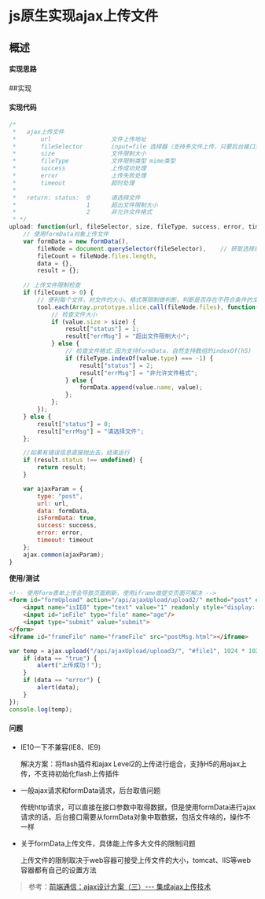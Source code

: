 <!--
 * @Description: js原生实现ajax上传文件
 * @Date: 2019-08-13 18:04:04
 * @LastEditors: phoebus
 * @LastEditTime: 2019-08-13 18:18:30
 -->
# js原生实现ajax上传文件

## 概述

#### 实现思路

##实现

#### 实现代码

``` js
/*
 *   ajax上传文件
 *       url                 文件上传地址
 *       fileSelector        input=file 选择器（支持多文件上传，只要后台接口支持）
 *       size                文件限制大小
 *       fileType            文件限制类型 mime类型
 *       success             上传成功处理
 *       error               上传失败处理
 *       timeout             超时处理
 *
 *   return: status:  0      请选择文件
 *                    1      超出文件限制大小
 *                    2      非允许文件格式
 * */
upload: function(url, fileSelector, size, fileType, success, error, timeout) {
	// 使用formData对象上传文件
    var formData = new formData(),
        fileNode = document.querySelector(fileSelector),	// 获取选择的file
        fileCount = fileNode.files.length,
        data = {},
        result = {};
	
    // 上传文件限制检查
    if (fileCount > 0) {
		// 便利每个文件，对文件的大小、格式等限制做判断，判断是否存在不符合条件的文件
        tool.each(Array.prototype.slice.call(fileNode.files), function(value) {
            // 检查文件大小
            if (value.size > size) {
                result["status"] = 1;
                result["errMsg"] = "超出文件限制大小";
            } else {
                // 检查文件格式.因为支持formData，自然支持数组的indexOf(h5)
                if (fileType.indexOf(value.type) === -1) {
                    result["status"] = 2;
                    result["errMsg"] = "非允许文件格式";
                } else {
                    formData.append(value.name, value);
                };
            };
        });
    } else {
        result["status"] = 0;
        result["errMsg"] = "请选择文件";
    };

	//如果有错误信息直接抛出去，结束运行
    if (result.status !== undefined) {
		return result; 
	}

    var ajaxParam = {
        type: "post",
        url: url,
        data: formData,
        isFormData: true,
        success: success,
        error: error,
        timeout: timeout
    };
    ajax.common(ajaxParam);
}
```

**使用/测试**

``` html
<!-- 使用form表单上传会导致页面刷新，使用iframe做提交页面可解决 -->
<form id="formUpload" action="/api/ajaxUpload/upload2/" method="post" enctype="multipart/form-data" target="frameFile">
    <input name="isIE8" type="text" value="1" readonly style="display: none"/>
    <input id="ieFile" type="file" name="age"/>
    <input type="submit" value="submit">
</form>
<iframe id="frameFile" name="frameFile" src="postMsg.html"></iframe>
```


``` js
var temp = ajax.upload("/api/ajaxUpload/upload3/", "#file1", 1024 * 1024 * 1, ["image/png","image/bmp"], function (data) {
    if (data == "true") {
        alert("上传成功！");
    }
    if (data == "error") {
        alert(data);
    }
});
console.log(temp);
```

#### 问题

* IE10一下不兼容(IE8、IE9)

	解决方案：将flash插件和ajax Level2的上传进行组合，支持H5的用ajax上传，不支持初始化flash上传插件

* 一般ajax请求和formData请求，后台取值问题

	传统http请求，可以直接在接口参数中取得数据，但是使用formData进行ajax请求的话，后台接口需要从formData对象中取数据，包括文件啥的，操作不一样

* 关于formData上传文件，具体能上传多大文件的限制问题

	上传文件的限制取决于web容器可接受上传文件的大小，tomcat、IIS等web容器都有自己的设置方法

> 参考：[前端通信：ajax设计方案（三）--- 集成ajax上传技术](js原生实现ajax上传文件)
